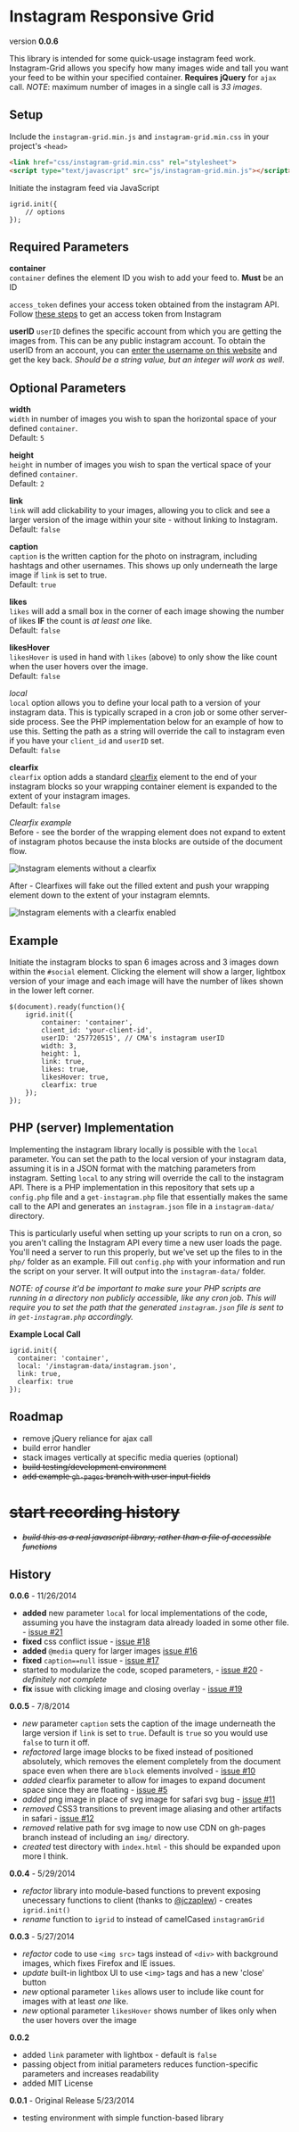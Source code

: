 Instagram Responsive Grid
=========================

version **0.0.6**

This library is intended for some quick-usage instagram feed work. Instagram-Grid allows you specify how many images wide and tall you want your feed to be within your specified container. **Requires jQuery** for `ajax` call. *NOTE*: maximum number of images in a single call is *33 images*.

## Setup

Include the `instagram-grid.min.js` and `instagram-grid.min.css` in your project's `<head>`

```HTML
<link href="css/instagram-grid.min.css" rel="stylesheet">
<script type="text/javascript" src="js/instagram-grid.min.js"></script>
```

Initiate the instagram feed via JavaScript

```JS
igrid.init({
	// options
});
```

## Required Parameters

**container**   
`container` defines the element ID you wish to add your feed to. **Must** be an ID

`access_token` defines your access token obtained from the instagram API. Follow [these steps](https://www.instagram.com/developer/authentication/) to get an access token from Instagram

**userID**
`userID` defines the specific account from which you are getting the images from. This can be any public instagram account. To obtain the userID from an account, you can [enter the username on this website](http://jelled.com/instagram/lookup-user-id#) and get the key back. *Should be a string value, but an integer will work as well*.

## Optional Parameters

**width**   
`width` in number of images you wish to span the horizontal space of your defined `container`.   
Default: `5`

**height**   
`height` in number of images you wish to span the vertical space of your defined `container`.   
Default: `2`

**link**   
`link` will add clickability to your images, allowing you to click and see a larger version of the image within your site - without linking to Instagram.   
Default: `false`

**caption**   
`caption` is the written caption for the photo on instragram, including hashtags and other usernames. This shows up only underneath the large image if `link` is set to true.   
Default: `true`

**likes**   
`likes` will add a small box in the corner of each image showing the number of likes **IF** the count is *at least one* like.   
Default: `false`

**likesHover**   
`likesHover` is used in hand with `likes` (above) to only show the like count when the user hovers over the image.   
Default: `false`

*local*   
`local` option allows you to define your local path to a version of your instagram data. This is typically scraped in a cron job or some other server-side process. See the PHP implementation below for an example of how to use this. Setting the path as a string will override the call to instagram even if you have your `client_id` and `userID` set.   
Default: `false`

**clearfix**   
`clearfix` option adds a standard [clearfix](http://nicolasgallagher.com/micro-clearfix-hack/) element to the end of your instagram blocks so your wrapping container element is expanded to the extent of your instagram images.   
Default: `false`

*Clearfix example*   
Before - see the border of the wrapping element does not expand to extent of instagram photos because the insta blocks are outside of the document flow.

![Instagram elements without a clearfix](img/clearfix-before.png)

After - Clearfixes will fake out the filled extent and push your wrapping element down to the extent of your instagram elemnts.

![Instagram elements with a clearfix enabled](img/clearfix-after.png)

## Example

Initiate the instagram blocks to span 6 images across and 3 images down within the `#social` element. Clicking the element will show a larger, lightbox version of your image and each image will have the number of likes shown in the lower left corner.

```JS
$(document).ready(function(){
	igrid.init({
		container: 'container',
		client_id: 'your-client-id',
		userID: '257720515', // CMA's instagram userID
		width: 3,
		height: 1,
		link: true,
		likes: true,
		likesHover: true,
		clearfix: true
	});
});
```

## PHP (server) Implementation

Implementing the instagram library locally is possible with the `local` parameter. You can set the path to the local version of your instagram data, assuming it is in a JSON format with the matching parameters from instagram. Setting `local` to any string will override the call to the instagram API. There is a PHP implementation in this repository that sets up a `config.php` file and a `get-instagram.php` file that essentially makes the same call to the API and generates an `instagram.json` file in a `instagram-data/` directory.

This is particularly useful when setting up your scripts to run on a cron, so you aren't calling the Instagram API every time a new user loads the page. You'll need a server to run this properly, but we've set up the files to in the `php/` folder as an example. Fill out `config.php` with your information and run the script on your server. It will output into the `instagram-data/` folder.

*NOTE: of course it'd be important to make sure your PHP scripts are running in a directory non publicly accessible, like any cron job. This will require you to set the path that the generated `instagram.json` file is sent to in `get-instagram.php` accordingly.*

**Example Local Call**
```JS
igrid.init({
  container: 'container',
  local: '/instagram-data/instagram.json',
  link: true,
  clearfix: true
});
```

## Roadmap

* remove jQuery reliance for ajax call
* build error handler
* stack images vertically at specific media queries (optional)
* ~~build testing/development environment~~
* ~~add example `gh-pages` branch with user input fields~~
# ~~start recording history~~
* ~~*build this as a real javascript library, rather than a file of accessible functions*~~

## History

**0.0.6** - 11/26/2014

* **added** new parameter `local` for local implementations of the code, assuming you have the instagram data already loaded in some other file. - [issue #21](https://github.com/cmaseattle/instagram-grid/issues/21)
* **fixed** css conflict issue - [issue #18](https://github.com/cmaseattle/instagram-grid/issues/18)
* **added** `@media` query for larger images [issue #16](https://github.com/cmaseattle/instagram-grid/issues/16)
* **fixed** `caption==null` issue - [issue #17](https://github.com/cmaseattle/instagram-grid/issues/17)
* started to modularize the code, scoped parameters, - [issue #20](https://github.com/cmaseattle/instagram-grid/issues/20) - *definitely not complete*
* **fix** issue with clicking image and closing overlay - [issue #19](https://github.com/cmaseattle/instagram-grid/issues/19)

**0.0.5** - 7/8/2014

* *new* parameter `caption` sets the caption of the image underneath the large version if `link` is set to `true`. Default is `true` so you would use `false` to turn it off.
* *refactored* large image blocks to be fixed instead of positioned absolutely, which removes the element completely from the document space even when there are `block` elements involved - [issue #10](https://github.com/cmaseattle/instagram-grid/issues/10)
* *added* clearfix parameter to allow for images to expand document space since they are floating - [issue #5](https://github.com/cmaseattle/instagram-grid/issues/5)
* *added* png image in place of svg image for safari svg bug - [issue #11](https://github.com/cmaseattle/instagram-grid/issues/11)
* *removed* CSS3 transitions to prevent image aliasing and other artifacts in safari - [issue #12](https://github.com/cmaseattle/instagram-grid/issues/12)
* *removed* relative path for svg image to now use CDN on gh-pages branch instead of including an `img/` directory.
* *created* test directory with `index.html` - this should be expanded upon more I think.

**0.0.4** - 5/29/2014

* *refactor* library into module-based functions to prevent exposing unecessary functions to client (thanks to [@jczaplew](https://github.com/jczaplew)) - creates `igrid.init()`
* *rename* function to `igrid` to instead of camelCased `instagramGrid`

**0.0.3** - 5/27/2014

* *refactor* code to use `<img src>` tags instead of `<div>` with background images, which fixes Firefox and IE issues.
* *update* built-in lightbox UI to use `<img>` tags and has a new 'close' button
* *new* optional parameter `likes` allows user to include like count for images with at least *one* like.
* *new* optional parameter `likesHover` shows number of likes only when the user hovers over the image

**0.0.2**

* added `link` parameter with lightbox - default is `false`
* passing object from initial parameters reduces function-specific parameters and increases readability
* added MIT License

**0.0.1** - Original Release 5/23/2014

* testing environment with simple function-based library
